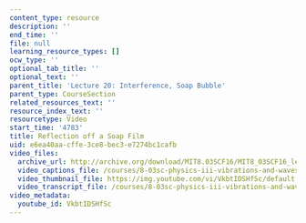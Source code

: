 ```yaml
---
content_type: resource
description: ''
end_time: ''
file: null
learning_resource_types: []
ocw_type: ''
optional_tab_title: ''
optional_text: ''
parent_title: 'Lecture 20: Interference, Soap Bubble'
parent_type: CourseSection
related_resources_text: ''
resource_index_text: ''
resourcetype: Video
start_time: '4783'
title: Reflection off a Soap Film
uid: e6ea40aa-cffe-3ce8-bec3-e7274bc1cafb
video_files:
  archive_url: http://archive.org/download/MIT8.03SCF16/MIT8_03SCF16_lec20_300k.mp4
  video_captions_file: /courses/8-03sc-physics-iii-vibrations-and-waves-fall-2016/8c5c14a231475515b281685e43fc2a45_VkbtIDSHfSc.vtt
  video_thumbnail_file: https://img.youtube.com/vi/VkbtIDSHfSc/default.jpg
  video_transcript_file: /courses/8-03sc-physics-iii-vibrations-and-waves-fall-2016/4d31724b37cb5c7ba860cfbececf199d_VkbtIDSHfSc.pdf
video_metadata:
  youtube_id: VkbtIDSHfSc
---
```

